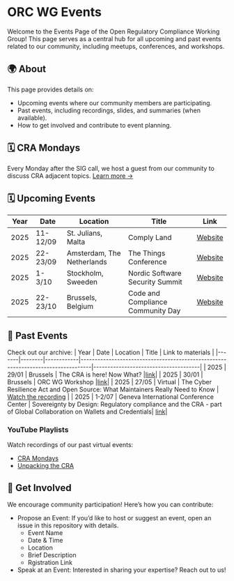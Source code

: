 
# ORC WG Events

Welcome to the Events Page of the Open Regulatory Compliance Working Group! This page serves as a central hub for all upcoming and past events related to our community, including meetups, conferences, and workshops.

## 🌍 About

This page provides details on:
- Upcoming events where our community members are participating.
- Past events, including recordings, slides, and summaries (when available).
- How to get involved and contribute to event planning.

## 🗓️ CRA Mondays

Every Monday after the SIG call, we host a guest from our community to discuss CRA adjacent topics. [Learn more →](./cra-mondays/)

## 🗓️ Upcoming Events
| Year  | Date   | Location   | Title    |   Link |
|-------|--------|------------|--------- |----|
| 2025 | 11-12/09 | St. Julians, Malta | Comply Land | [Website](https://comply.land/)|
| 2025 | 22-23/09 | Amsterdam, The Netherlands | The Things Conference | [Website](https://www.thethingsconference.com/)|
| 2025 | 1-3/10 | Stockholm, Sweeden | Nordic Software Security Summit | [Website](https://nsss.se/)|
| 2025 | 22-23/10 | Brussels, Belgium | Code and Compliance Community Day | [Website](https://www.eclipse-foundation.events/event/Code-and-compliance-Community-Day-2025/summary)|


[//]: #  (Event Name: [Title of the Event] )

[//]: #  (Date & Time: [DD-MM-YYYY] at [HH:MM Timezone])

[//]: #  (Location: [Online / In-person Location])

[//]: #  (Description: [Brief overview of the event and topics covered])

[//]: #  (Registration Link: [URL])

## 🎥 Past Events

Check out our archive:
| Year  | Date   | Location   | Title                                                                            | Link to materials                    |
|-------|--------|------------|----------------------------------------------------------------------------------|--------------------------------------|
| 2025  | 29/01  | Brussels   | The CRA is here! Now What?                |[link](https://github.com/orcwg/orcwg/tree/main/events/2025-01-brussels-meetup)| 
| 2025  | 30/01  | Brussels   | ORC WG Workshop                           |[link](https://github.com/orcwg/orcwg/tree/main/events/2025-01-brussels-workshop)| 
| 2025 | 27/05 | Virtual | The Cyber Resilience Act and Open Source: What Maintainers Really Need to Know | [Watch the recording](https://www.youtube.com/live/DLxZdU8kzxM?si=L-mu99GN7R_OeUPS) |
| 2025 | 1-2/07 | Geneva International Conference Center | Sovereignty by Design: Regulatory compliance and the CRA - part of Global Collaboration on Wallets and Credentials| [link](./2025-07-global-digital-collaboration/)|



### YouTube Playlists

Watch recordings of our past virtual events:

- [CRA Mondays](https://www.youtube.com/playlist?list=PLy7t4z5SYNaT-DjqGR0ORSSZGZYW8qmRs)
- [Unpacking the CRA](https://www.youtube.com/playlist?list=PLy7t4z5SYNaTnHCiz8ADmGZ_z6YZGd0wI)
  
## 🤝 Get Involved

We encourage community participation! Here’s how you can contribute:

- Propose an Event: If you’d like to host or suggest an event, open an issue in this repository with details.
  - Event Name
  - Date & Time
  - Location
  - Brief Description
  - Rgistration Link 
- Speak at an Event: Interested in sharing your expertise? Reach out to us!



